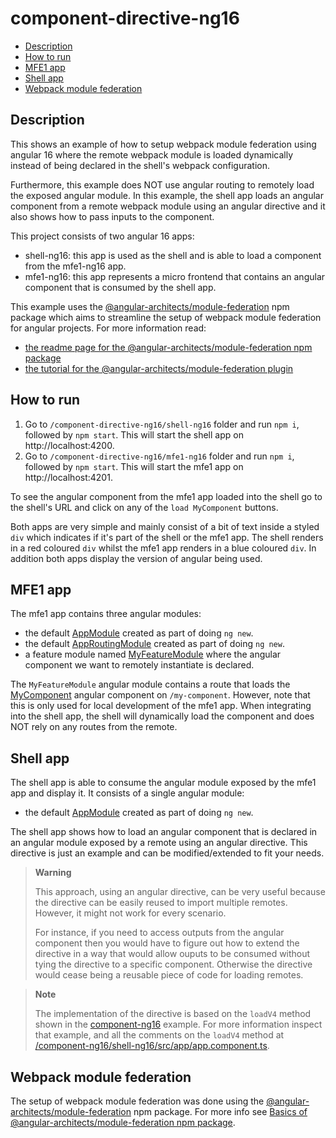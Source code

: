 # component-directive-ng16

- [Description](#description)
- [How to run](#how-to-run)
- [MFE1 app](#mfe1-app)
- [Shell app](#shell-app)
- [Webpack module federation](#webpack-module-federation)

## Description

This shows an example of how to setup webpack module federation using angular 16 where the remote webpack module is loaded dynamically instead of being declared in the shell's webpack configuration. 

Furthermore, this example does NOT use angular routing to remotely load the exposed angular module. In this example, the shell app loads an angular component from a remote webpack module using an angular directive and it also shows how to pass inputs to the component.

This project consists of two angular 16 apps:
- shell-ng16: this app is used as the shell and is able to load a component from the mfe1-ng16 app.
- mfe1-ng16: this app represents a micro frontend that contains an angular component that is consumed by the shell app.

This example uses the [@angular-architects/module-federation](https://www.npmjs.com/package/@angular-architects/module-federation) npm package which aims to streamline the setup of webpack module federation for angular projects. For more information read:
- [the readme page for the @angular-architects/module-federation npm package](https://www.npmjs.com/package/@angular-architects/module-federation?activeTab=readme)
- [the tutorial for the @angular-architects/module-federation plugin](https://github.com/angular-architects/module-federation-plugin/blob/main/libs/mf/tutorial/tutorial.md)

## How to run

1) Go to `/component-directive-ng16/shell-ng16` folder and run `npm i`, followed by `npm start`. This will start the shell app on http://localhost:4200.
2) Go to `/component-directive-ng16/mfe1-ng16` folder and run `npm i`, followed by `npm start`. This will start the mfe1 app on http://localhost:4201.

To see the angular component from the mfe1 app loaded into the shell go to the shell's URL and click on any of the `load MyComponent` buttons. 

Both apps are very simple and mainly consist of a bit of text inside a styled `div` which indicates if it's part of the shell or the mfe1 app. The shell renders in a red coloured `div` whilst the mfe1 app renders in a blue coloured `div`. In addition both apps display the version of angular being used.

## MFE1 app

The mfe1 app contains three angular modules:
- the default [AppModule](/component-directive-ng16/mfe1-ng16/src/app/app.module.ts) created as part of doing `ng new`.
- the default [AppRoutingModule](/component-directive-ng16/mfe1-ng16/src/app/app-routing.module.ts) created as part of doing `ng new`.
- a feature module named [MyFeatureModule](/component-directive-ng16/mfe1-ng16/src/app/my-feature/my-feature.module.ts) where the angular component we want to remotely instantiate is declared.

The `MyFeatureModule` angular module contains a route that loads the [MyComponent](/component-directive-ng16/mfe1-ng16/src/app/my-feature/my-component/my-component.component.ts) angular component on `/my-component`. However, note that this is only used for local development of the mfe1 app. When integrating into the shell app, the shell will dynamically load the component and does NOT rely on any routes from the remote.

## Shell app

The shell app is able to consume the angular module exposed by the mfe1 app and display it. It consists of a single angular module:
- the default [AppModule](/component-directive-ng16/shell-ng16/src/app/app.module.ts) created as part of doing `ng new`.

The shell app shows how to load an angular component that is declared in an angular module exposed by a remote using an angular directive. This directive is just an example and can be modified/extended to fit your needs.

> **Warning**
>
> This approach, using an angular directive, can be very useful because the directive can be easily reused to import multiple remotes. However, it might not work for every scenario.
> 
>  For instance, if you need to access outputs from the angular component then you would have to figure out how to extend the directive in a way that would allow ouputs to be consumed without tying the directive to a specific component. Otherwise the directive would cease being a reusable piece of code for loading remotes.

> **Note**
>
> The implementation of the directive is based on the `loadV4` method shown in the [component-ng16](../component-ng16/README.md) example. For more information inspect that example, and all the comments on the `loadV4` method at [/component-ng16/shell-ng16/src/app/app.component.ts](../component-ng16/shell-ng16/src/app/app.component.ts).

## Webpack module federation

The setup of webpack module federation was done using the [@angular-architects/module-federation](https://www.npmjs.com/package/@angular-architects/module-federation) npm package. For more info see [Basics of @angular-architects/module-federation npm package](/docs/basics-angular-architects.md).
